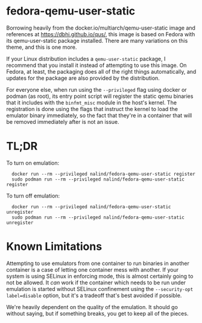 fedora-qemu-user-static
=======================

Borrowing heavily from the docker.io/multiarch/qemu-user-static image and
references at https://dbhi.github.io/qus/, this image is based on Fedora with
its qemu-user-static package installed.  There are many variations on this
theme, and this is one more.

If your Linux distribution includes a `qemu-user-static` package, I recommend
that you install it instead of attempting to use this image.  On Fedora, at
least, the packaging does all of the right things automatically, and updates
for the package are also provided by the distribution.

For everyone else, when run using the `--privileged` flag using docker or
podman (as root), its entry point script will register the static qemu binaries
that it includes with the `binfmt_misc` module in the host's kernel.  The
registration is done using the flags that instruct the kernel to load the
emulator binary immediately, so the fact that they're in a container that will
be removed immediately after is not an issue.

TL;DR
=====

To turn on emulation:
```
  docker run --rm --privileged nalind/fedora-qemu-user-static register
  sudo podman run --rm --privileged nalind/fedora-qemu-user-static register
```

To turn off emulation:
```
  docker run --rm --privileged nalind/fedora-qemu-user-static unregister
  sudo podman run --rm --privileged nalind/fedora-qemu-user-static unregister
```

Known Limitations
=================

Attempting to use emulators from one container to run binaries in another
container is a case of letting one container mess with another.  If your system
is using SELinux in enforcing mode, this is almost certainly going to not be
allowed.  It _can_ work if the container which needs to be run under emulation
is started without SELinux confinement using the `--security-opt label=disable`
option, but it's a tradeoff that's best avoided if possible.

We're heavily dependent on the quality of the emulation.  It should go without
saying, but if something breaks, you get to keep all of the pieces.

